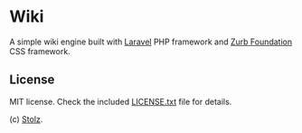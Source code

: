 # Wiki

A simple wiki engine built with [Laravel](http://laravel.com) PHP framework and [Zurb Foundation](http://foundation.zurb.com) CSS framework.

## License

MIT license. Check the included [LICENSE.txt](https://github.com/Stolz/Wiki/blob/master/LICENSE.txt) file for details.

(c) [Stolz](https://github.com/Stolz).
